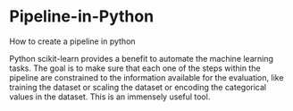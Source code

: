 # Pipeline-in-Python
How to create a pipeline in python

Python scikit-learn provides a benefit to automate the machine learning tasks.
The goal is to make sure that each one of the steps within the pipeline are constrained to the information available for the evaluation, like training the dataset or scaling the dataset or encoding the categorical values in the dataset. This is an immensely useful tool.
